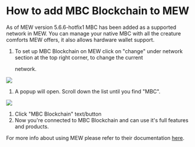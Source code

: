 # How to add MBC Blockchain to MEW

As of MEW version 5.6.6-hotfix1 MBC has been added as a supported network in MEW. You can manage your native MBC with all the creature comforts MEW offers, it also allows hardware wallet support.

1. To set up MBC Blockchain on MEW click on "change" under network section at the top right corner, to change the current 

   network.

![](https://github.com/MBCio/docs/tree/ad5158afdcedc7ce1ca0e544a34919e024a0ed03/.gitbook/assets/MEW_1.png)

1. A popup will open. Scroll down the list until you find "MBC".

![](https://github.com/MBCio/docs/tree/ad5158afdcedc7ce1ca0e544a34919e024a0ed03/.gitbook/assets/MEW_2.png)

1. Click "MBC Blockchain" text/button
2. Now you're connected to MBC Blockchain and can use it's full features and products.

For more info about using MEW please refer to their documentation [here](https://kb.myetherwallet.com/).

